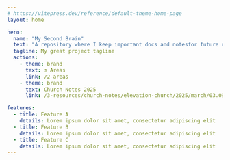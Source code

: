 ```yaml
---
# https://vitepress.dev/reference/default-theme-home-page
layout: home

hero:
  name: "My Second Brain"
  text: "A repository where I keep important docs and notesfor future reference."
  tagline: My great project tagline
  actions:
    - theme: brand
      text: ⚗️ Areas 
      link: /2-areas
    - theme: brand 
      text: Church Notes 2025 
      link: /3-resources/church-notes/elevation-church/2025/march/03.09.2025_sunday.md

features:
  - title: Feature A
    details: Lorem ipsum dolor sit amet, consectetur adipiscing elit
  - title: Feature B
    details: Lorem ipsum dolor sit amet, consectetur adipiscing elit
  - title: Feature C
    details: Lorem ipsum dolor sit amet, consectetur adipiscing elit
---
```


